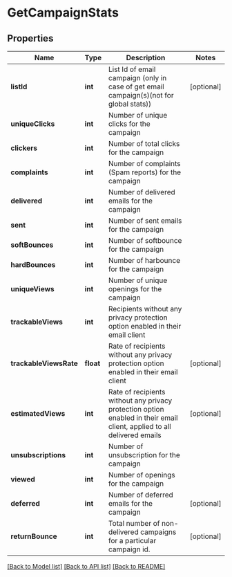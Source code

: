 # GetCampaignStats

## Properties
Name | Type | Description | Notes
------------ | ------------- | ------------- | -------------
**listId** | **int** | List Id of email campaign (only in case of get email campaign(s)(not for global stats)) | [optional] 
**uniqueClicks** | **int** | Number of unique clicks for the campaign | 
**clickers** | **int** | Number of total clicks for the campaign | 
**complaints** | **int** | Number of complaints (Spam reports) for the campaign | 
**delivered** | **int** | Number of delivered emails for the campaign | 
**sent** | **int** | Number of sent emails for the campaign | 
**softBounces** | **int** | Number of softbounce for the campaign | 
**hardBounces** | **int** | Number of harbounce for the campaign | 
**uniqueViews** | **int** | Number of unique openings for the campaign | 
**trackableViews** | **int** | Recipients without any privacy protection option enabled in their email client | 
**trackableViewsRate** | **float** | Rate of recipients without any privacy protection option enabled in their email client | [optional] 
**estimatedViews** | **int** | Rate of recipients without any privacy protection option enabled in their email client, applied to all delivered emails | [optional] 
**unsubscriptions** | **int** | Number of unsubscription for the campaign | 
**viewed** | **int** | Number of openings for the campaign | 
**deferred** | **int** | Number of deferred emails for the campaign | [optional] 
**returnBounce** | **int** | Total number of non-delivered campaigns for a particular campaign id. | [optional] 

[[Back to Model list]](../../README.md#documentation-for-models) [[Back to API list]](../../README.md#documentation-for-api-endpoints) [[Back to README]](../../README.md)



